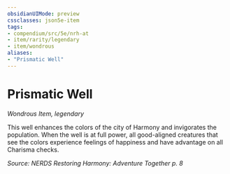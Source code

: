 ```yaml
---
obsidianUIMode: preview
cssclasses: json5e-item
tags:
- compendium/src/5e/nrh-at
- item/rarity/legendary
- item/wondrous
aliases: 
- "Prismatic Well"
---
```

# Prismatic Well
*Wondrous Item, legendary*  


This well enhances the colors of the city of Harmony and invigorates the population. When the well is at full power, all good-aligned creatures that see the colors experience feelings of happiness and have advantage on all Charisma checks.

*Source: NERDS Restoring Harmony: Adventure Together p. 8*